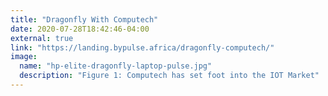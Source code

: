 ```yaml
---
title: "Dragonfly With Computech"
date: 2020-07-28T18:42:46-04:00
external: true
link: "https://landing.bypulse.africa/dragonfly-computech/"
image:
  name: "hp-elite-dragonfly-laptop-pulse.jpg"
  description: "Figure 1: Computech has set foot into the IOT Market"
---
```


